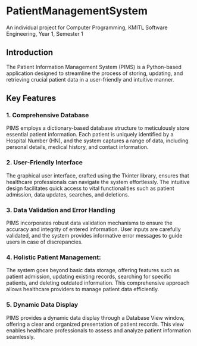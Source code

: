 # PatientManagementSystem

An individual project for Computer Programming, KMITL Software Engineering, Year 1, Semester 1

## Introduction

The Patient Information Management System (PIMS) is a Python-based application designed to streamline the process of storing, updating, and retrieving crucial patient data in a user-friendly and intuitive manner.

## Key Features

### 1. Comprehensive Database
PIMS employs a dictionary-based database structure to meticulously store essential patient information. Each patient is uniquely identified by a Hospital Number (HN), and the system captures a range of data, including personal details, medical history, and contact information.

### 2. User-Friendly Interface
The graphical user interface, crafted using the Tkinter library, ensures that healthcare professionals can navigate the system effortlessly. The intuitive design facilitates quick access to vital functionalities such as patient admission, data updates, searches, and deletions.

### 3. Data Validation and Error Handling
PIMS incorporates robust data validation mechanisms to ensure the accuracy and integrity of entered information. User inputs are carefully validated, and the system provides informative error messages to guide users in case of discrepancies.

### 4. Holistic Patient Management:
The system goes beyond basic data storage, offering features such as patient admission, updating existing records, searching for specific patients, and deleting outdated information. This comprehensive approach allows healthcare providers to manage patient data efficiently.

### 5. Dynamic Data Display
PIMS provides a dynamic data display through a Database View window, offering a clear and organized presentation of patient records. This view enables healthcare professionals to assess and analyze patient information seamlessly.
